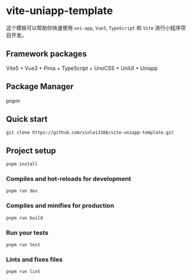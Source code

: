 # vite-uniapp-template

这个模板可以帮助你快速使用 `uni-app`, `Vue3`, `TypeScript` 和 `Vite` 进行小程序项目开发。

## Framework packages

Vite5 + Vue3 + Pinia + TypeScript + UnoCSS + UniUI + Uniapp

## Package Manager
pnpm

## Quick start
```
git clone https://github.com/xinlei3166/vite-uniapp-template.git
```

## Project setup
```
pnpm install
```

### Compiles and hot-reloads for development
```
pnpm run dev
```

### Compiles and minifies for production
```
pnpm run build
```

### Run your tests
```
pnpm run test
```

### Lints and fixes files
```
pnpm run lint
```

